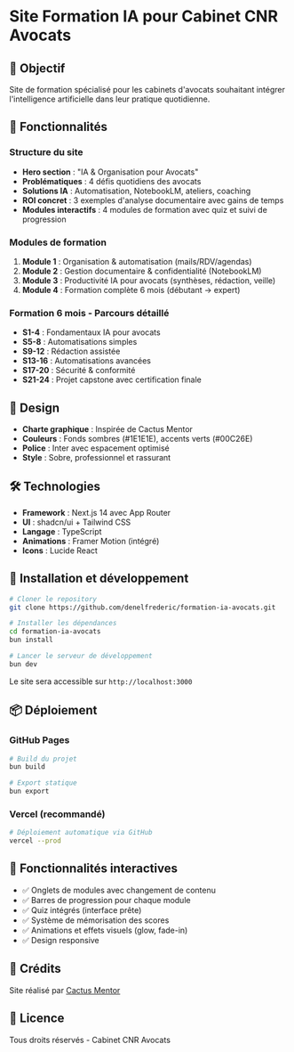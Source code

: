 # Site Formation IA pour Cabinet CNR Avocats

## 🎯 Objectif
Site de formation spécialisé pour les cabinets d'avocats souhaitant intégrer l'intelligence artificielle dans leur pratique quotidienne.

## 🚀 Fonctionnalités

### Structure du site
- **Hero section** : "IA & Organisation pour Avocats"
- **Problématiques** : 4 défis quotidiens des avocats
- **Solutions IA** : Automatisation, NotebookLM, ateliers, coaching
- **ROI concret** : 3 exemples d'analyse documentaire avec gains de temps
- **Modules interactifs** : 4 modules de formation avec quiz et suivi de progression

### Modules de formation
1. **Module 1** : Organisation & automatisation (mails/RDV/agendas)
2. **Module 2** : Gestion documentaire & confidentialité (NotebookLM)
3. **Module 3** : Productivité IA pour avocats (synthèses, rédaction, veille)
4. **Module 4** : Formation complète 6 mois (débutant → expert)

### Formation 6 mois - Parcours détaillé
- **S1-4** : Fondamentaux IA pour avocats
- **S5-8** : Automatisations simples
- **S9-12** : Rédaction assistée
- **S13-16** : Automatisations avancées
- **S17-20** : Sécurité & conformité
- **S21-24** : Projet capstone avec certification finale

## 🎨 Design
- **Charte graphique** : Inspirée de Cactus Mentor
- **Couleurs** : Fonds sombres (#1E1E1E), accents verts (#00C26E)
- **Police** : Inter avec espacement optimisé
- **Style** : Sobre, professionnel et rassurant

## 🛠️ Technologies
- **Framework** : Next.js 14 avec App Router
- **UI** : shadcn/ui + Tailwind CSS
- **Langage** : TypeScript
- **Animations** : Framer Motion (intégré)
- **Icons** : Lucide React

## 🚀 Installation et développement

```bash
# Cloner le repository
git clone https://github.com/denelfrederic/formation-ia-avocats.git

# Installer les dépendances
cd formation-ia-avocats
bun install

# Lancer le serveur de développement
bun dev
```

Le site sera accessible sur `http://localhost:3000`

## 📦 Déploiement

### GitHub Pages
```bash
# Build du projet
bun build

# Export statique
bun export
```

### Vercel (recommandé)
```bash
# Déploiement automatique via GitHub
vercel --prod
```

## 🎯 Fonctionnalités interactives
- ✅ Onglets de modules avec changement de contenu
- ✅ Barres de progression pour chaque module
- ✅ Quiz intégrés (interface prête)
- ✅ Système de mémorisation des scores
- ✅ Animations et effets visuels (glow, fade-in)
- ✅ Design responsive

## 📝 Crédits
Site réalisé par [Cactus Mentor](https://www.cactusmentor.com/)

## 📄 Licence
Tous droits réservés - Cabinet CNR Avocats
